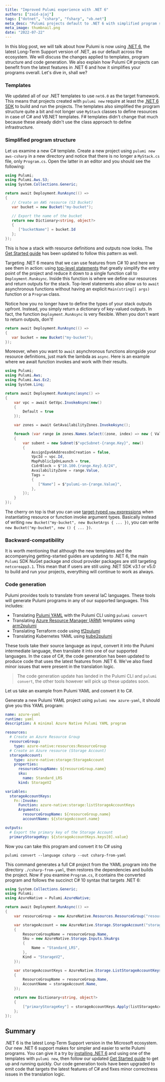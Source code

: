 ```yaml
---
title: "Improved Pulumi experience with .NET 6"
authors: ["zaid-ajaj"]
tags: ["dotnet", "csharp", "fsharp", "vb.net"]
meta_desc: "Pulumi projects default to .NET 6 with simplified program structure and leaner generated C# code"
meta_image: thumbnail.png
date: "2022-07-22"
---
```


In this blog post, we will talk about how Pulumi is now using [.NET 6](https://docs.microsoft.com/en-us/dotnet/core/whats-new/dotnet-6), the latest Long-Term Support version of .NET, as our default across the ecosystem. We will discuss the changes applied to templates, program structure and code generation. We also explain how Pulumi C# projects can benefit from the latest features in .NET 6 and how it simplifies your programs overall. Let's dive in, shall we?

<!--more-->

### Templates

We updated all of our .NET templates to use `net6.0` as the target framework. This means that projects created with `pulumi new` require at least the [.NET 6 SDK](https://dotnet.microsoft.com/en-us/download/dotnet/6.0) to build and run the projects. The templates also simplified the program structure quite a bit and not longer use `MyStack` classes to define resources in case of C# and VB.NET templates. F# templates didn't change that much because these already didn't use the class approach to define infrastructure.

### Simplified program structure

Let us examine a new C# template. Create a new project using `pulumi new aws-csharp` in a new directory and notice that there is no longer a `MyStack.cs` file, only `Program.cs`. Open the latter in an editor and you should see the following:

```cs
using Pulumi;
using Pulumi.Aws.S3;
using System.Collections.Generic;

return await Deployment.RunAsync(() =>
{
   // Create an AWS resource (S3 Bucket)
   var bucket = new Bucket("my-bucket");

   // Export the name of the bucket
   return new Dictionary<string, object?>
   {
      ["bucketName"] = bucket.Id
   };
});
```

This is how a stack with resource definitions and outputs now looks. The [Get Started guide](https://www.pulumi.com/docs/quickstart/) has been updated to follow this pattern as well.

Targeting .NET 6 means that we can use features from C# 10 and here we see them in action: using [top-level statements](https://docs.microsoft.com/en-us/dotnet/csharp/whats-new/tutorials/top-level-statements) that greatly simplify the entry point of the project and reduce it down to a single function call to `Deployment.RunAsync`. Inside this function is where we define our resources and return outputs for the stack. Top-level statements also allow us to `await` asynchronous functions without having an explicit `Main(string[] args)` function or a `Program` class.

Notice how you no longer have to define the types of your stack outputs upfront. Instead, you simply return a dictionary of key-valued outputs. In fact, the function `Deployment.RunAsync` is very flexible. When you don't want to return outputs, don't!

```cs
return await Deployment.RunAsync(() =>
{
   var bucket = new Bucket("my-bucket");
});
```

Moreover, when you want to `await` asynchronous functions alongside your resource definitions, just mark the lambda as `async`. Here is an example where we await function invokes and work with their results.

```cs
using Pulumi;
using Pulumi.Aws;
using Pulumi.Aws.Ec2;
using System.Linq;

return await Deployment.RunAsync(async() =>
{
    var vpc = await GetVpc.InvokeAsync(new()
    {
        Default = true  
    });

    var zones = await GetAvailabilityZones.InvokeAsync();

    foreach (var range in zones.Names.Select((zone, index) => new { Value = zone, Key = index }))
    {
        var subent = new Subnet($"vpcSubnet-{range.Key}", new()
        {
            AssignIpv6AddressOnCreation = false,
            VpcId = vpc.Id,
            MapPublicIpOnLaunch = true,
            CidrBlock = $"10.100.{range.Key}.0/24",
            AvailabilityZone = range.Value,
            Tags =
            {
               ["Name"] = $"pulumi-sn-{range.Value}",
            },
        });
    }
});
```

The cherry on top is that you can use [target-typed `new` expressions](https://docs.microsoft.com/en-us/dotnet/csharp/language-reference/proposals/csharp-9.0/target-typed-new) when instantiating resource or function invoke argument types. Basically instead of writing `new Bucket("my-bucket", new BucketArgs { ... })`, you can write `new Bucket("my-bucket", new () { ... })`.

### Backward-compatibility

It is worth mentioning that although the new templates and the accompanying getting-started guides are updating to .NET 6, the main `Pulumi` SDK NuGet package and cloud provider packages are still targeting `netcoreapp3.1`. This mean that if users are still using .NET SDK v3.1 or v5.0 to build and run your projects, everything will continue to work as always.

### Code generation

Pulumi provides tools to translate from several IaC languages. These tools will generate Pulumi programs in any of our supported languages. This includes:

- Translating [Pulumi YAML](https://www.pulumi.com/docs/languages-sdks/yaml/) with the Pulumi CLI using `pulumi convert`
- Translating [Azure Resource Manager (ARM)](https://docs.microsoft.com/en-us/azure/azure-resource-manager/templates/overview) templates using [arm2pulumi](https://www.pulumi.com/arm2pulumi/)
- Translating Terraform code using [tf2pulumi](https://www.pulumi.com/tf2pulumi/)
- Translating Kubernetes YAML using [kube2pulumi](https://www.pulumi.com/kube2pulumi/)

These tools take their source language as input, convert it into the Pulumi intermediate language, then translate it into one of our supported languages. In the case of C#, the code generation has been updated to produce code that uses the latest features from .NET 6. We've also fixed minor issues that were present in the translation logic.

> The code generation update has landed in the Pulumi CLI and `pulumi convert`, the other tools however will pick up these updates soon.

Let us take an example from Pulumi YAML and convert it to C#.

Generate a new Pulumi YAML project using `pulumi new azure-yaml`, it should give you this YAML program:

```yaml
name: azure-yaml
runtime: yaml
description: A minimal Azure Native Pulumi YAML program

resources:
  # Create an Azure Resource Group
  resourceGroup:
    type: azure-native:resources:ResourceGroup
  # Create an Azure resource (Storage Account)
  storageAccount:
    type: azure-native:storage:StorageAccount
    properties:
      resourceGroupName: ${resourceGroup.name}
      sku:
        name: Standard_LRS
      kind: StorageV2

variables:
  storageAccountKeys:
    Fn::Invoke:
      Function: azure-native:storage:listStorageAccountKeys
      Arguments:
        resourceGroupName: ${resourceGroup.name}
        accountName: ${storageAccount.name}

outputs:
  # Export the primary key of the Storage Account
  primaryStorageKey: ${storageAccountKeys.keys[0].value}
```

Now you can take this program and convert it to C# using

```
pulumi convert --language csharp --out csharp-from-yaml
```

This command generates a full C# project from the YAML program into the directory `./csharp-from-yaml`, then restores the dependencies and builds the project. Now if you examine `Program.cs`, it contains the converted program and follows the succinct C# 10 syntax that targets .NET 6:

```csharp
using System.Collections.Generic;
using Pulumi;
using AzureNative = Pulumi.AzureNative;

return await Deployment.RunAsync(() =>
{
    var resourceGroup = new AzureNative.Resources.ResourceGroup("resourceGroup");

    var storageAccount = new AzureNative.Storage.StorageAccount("storageAccount", new()
    {
        ResourceGroupName = resourceGroup.Name,
        Sku = new AzureNative.Storage.Inputs.SkuArgs
        {
            Name = "Standard_LRS",
        },
        Kind = "StorageV2",
    });

    var storageAccountKeys = AzureNative.Storage.ListStorageAccountKeys.Invoke(new()
    {
        ResourceGroupName = resourceGroup.Name,
        AccountName = storageAccount.Name,
    });

    return new Dictionary<string, object?>
    {
        ["primaryStorageKey"] = storageAccountKeys.Apply(listStorageAccountKeysResult => listStorageAccountKeysResult.Keys[0]?.Value),
    };
});
```

## Summary

.NET 6 is the latest Long-Term Support version in the Microsoft ecosystem. Our new .NET 6 support makes for simpler and easier to write Pulumi programs. You can give it a try by [installing .NET 6](https://dotnet.microsoft.com/en-us/download/dotnet/6.0) and using one of the templates with `pulumi new`, then follow our updated [Get Started guide](https://www.pulumi.com/docs/quickstart/) to get up and running quickly. Our code generation tools have been upgraded to emit code that targets the latest features of C# and fixes minor correctness issues in the translation logic.
